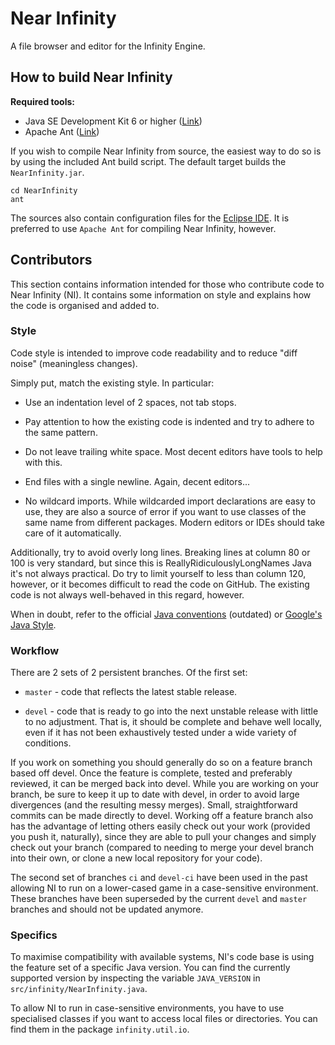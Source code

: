 # Near Infinity #

A file browser and editor for the Infinity Engine.

## How to build Near Infinity ##

**Required tools:**
- Java SE Development Kit 6 or higher ([Link](http://www.oracle.com/technetwork/java/javase/downloads/index.html))
- Apache Ant ([Link](http://ant.apache.org/))

If you wish to compile Near Infinity from source, the easiest way to do so is 
by using the included Ant build script. The default target builds the `NearInfinity.jar`.

```
cd NearInfinity
ant
```

The sources also contain configuration files for the [Eclipse IDE](http://www.eclipse.org/). 
It is preferred to use `Apache Ant` for compiling Near Infinity, however.

## Contributors ##

This section contains information intended for those who contribute
code to Near Infinity (NI). It contains some information on style and
explains how the code is organised and added to.

### Style ###

Code style is intended to improve code readability and to reduce
"diff noise" (meaningless changes).

Simply put, match the existing style. In particular:

* Use an indentation level of 2 spaces, not tab stops.

* Pay attention to how the existing code is indented and try to adhere
  to the same pattern.

* Do not leave trailing white space. Most decent editors have tools to
  help with this.

* End files with a single newline. Again, decent editors...

* No wildcard imports. While wildcarded import declarations are easy to
  use, they are also a source of error if you want to use classes of
  the same name from different packages. Modern editors or IDEs should
  take care of it automatically.

Additionally, try to avoid overly long lines. Breaking lines at column
80 or 100 is very standard, but since this is ReallyRidiculouslyLongNames
Java it's not always practical. Do try to limit yourself to less than
column 120, however, or it becomes difficult to read the code on
GitHub. The existing code is not always well-behaved in this regard,
however.

When in doubt, refer to the official
[Java conventions](http://www.oracle.com/technetwork/java/javase/documentation/codeconvtoc-136057.html) (outdated)
or [Google's Java Style](http://google-styleguide.googlecode.com/svn/trunk/javaguide.html).

### Workflow ###

There are 2 sets of 2 persistent branches. Of the first set:

* `master` - code that reflects the latest stable release.

* `devel` - code that is ready to go into the next unstable release with
  little to no adjustment. That is, it should be complete and behave
  well locally, even if it has not been exhaustively tested under a
  wide variety of conditions.

If you work on something you should generally do so on a feature
branch based off devel. Once the feature is complete, tested and
preferably reviewed, it can be merged back into devel. While you are
working on your branch, be sure to keep it up to date with devel, in
order to avoid large divergences (and the resulting messy
merges). Small, straightforward commits can be made directly to
devel. Working off a feature branch also has the advantage of letting
others easily check out your work (provided you push it, naturally),
since they are able to pull your changes and simply check out your
branch (compared to needing to merge your devel branch into their own,
or clone a new local repository for your code).

The second set of branches `ci` and `devel-ci` have been used
in the past allowing NI to run on a lower-cased game in a case-sensitive
environment. These branches have been superseded by the current `devel`
and `master` branches and should not be updated anymore.

### Specifics ###

To maximise compatibility with available systems, NI's code base is using the
feature set of a specific Java version. You can find the currently supported
version by inspecting the variable `JAVA_VERSION` in `src/infinity/NearInfinity.java`.

To allow NI to run in case-sensitive environments, you have to use
specialised classes if you want to access local files or directories.
You can find them in the package `infinity.util.io`.
